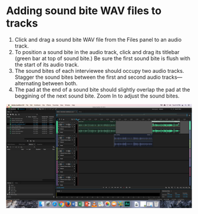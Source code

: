 # Adding sound bite WAV files to tracks

1. Click and drag a sound bite WAV file from the Files panel to an audio track. 
2. To position a sound bite in the audio track, click and drag its titlebar \(green bar at top of sound bite.\) Be sure the first sound bite is flush with the start of its audio track.   
3. The sound bites of each interviewee should occupy two audio tracks. Stagger the sound bites between the first and second audio tracks—alternating between both.
4. The pad at the end of a sound bite should slightly overlap the pad at the beggining of the next sound bite. Zoom In to adjust the sound bites.

![Adding sound bite WAV files to tracks.](/assets/adding-sound-bite-wav-files-to-tracks.png)
